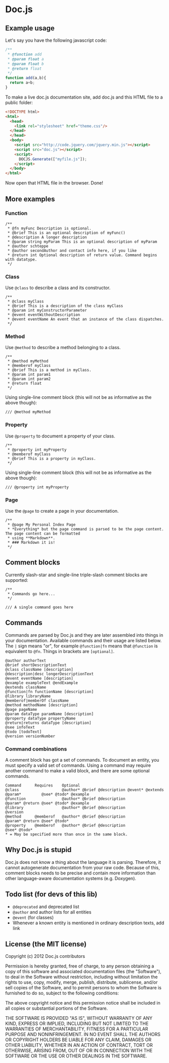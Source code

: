 # Doc.js
## Example usage
Let's say you have the following javascript code:

```javascript
/**
 * @function add
 * @param float a
 * @param float b
 * @return float
 */
function add(a,b){
  return a+b;
}
```

To make a live doc.js documentation site, add doc.js and this HTML file to a public folder:

```html
<!DOCTYPE html>
<html>
  <head>
    <link rel="stylesheet" href="theme.css"/>
  </head>
  </head>
  <body>
    <script src="http://code.jquery.com/jquery.min.js"></script>
    <script src="doc.js"></script>
    <script>
      DOCJS.Generate(["myfile.js"]);
    </script>
  </body>
</html>
```

Now open that HTML file in the browser. Done!

## More examples
### Function
```
/**
 * @fn myFunc Description is optional.
 * @brief This is an optional description of myFunc()
 * @description A longer description
 * @param string myParam This is an optional description of myParam
 * @author schteppe
 * @author secondAuthor and contact info here, if you like
 * @return int Optional description of return value. Command begins with datatype.
 */
```

### Class
Use ```@class``` to describe a class and its constructor.
```
/**
 * @class myClass
 * @brief This is a description of the class myClass
 * @param int myConstructorParameter
 * @event eventWithoutDescription
 * @event eventName An event that an instance of the class dispatches.
 */
```

### Method
Use ```@method``` to describe a method belonging to a class.
```
/**
 * @method myMethod
 * @memberof myClass
 * @brief This is a method in myClass.
 * @param int param1
 * @param int param2
 * @return float
 */
```
Using single-line comment block (this will not be as informative as the above though):
```
/// @method myMethod
```

### Property
Use ```@property``` to document a property of your class.
```
/**
 * @property int myProperty
 * @memberof myClass
 * @brief This is a property in myClass.
 */
```
Using single-line comment block (this will not be as informative as the above though):
```
/// @property int myProperty
```

### Page
Use the ```@page``` to create a page in your documentation.

```
/**
 * @page My Personal Index Page
 * *Everything* but the page command is parsed to be the page content. The page content can be formatted
 * using **Markdown**.
 * ### Markdown it is!
 */
```

## Comment blocks
Currently slash-star and single-line triple-slash comment blocks are supported:
```
/**
 * Commands go here...
 */
```
```
/// A single command goes here
```

## Commands
Commands are parsed by Doc.js and they are later assembled into things in your documentation. Available commands and their usage are listed below. The ```|``` sign means "or", for example ```@function|fn``` means that ```@function``` is equivalent to ```@fn```. Things in brackets are ```[optional]```.
```
@author authorText
@brief shortDescriptionText
@class className [description]
@description|desc longerDescriptionText
@event eventName [description]
@example exampleText @endExample
@extends className
@function|fn functionName [description]
@library libraryName
@memberof|memberOf className
@method methodName [description]
@page pageName
@param dataType paramName [description]
@property dataType propertyName
@return|returns dataType [description]
@see infoText
@todo [todoText]
@version versionNumber
```

### Command combinations
A comment block has got a set of commands. To document an entity, you must specify a valid set of commands. Using a command may require another command to make a valid block, and there are some optional commands.
```
Command      Requires    Optional 
@class                   @author* @brief @description @event* @extends @param*         @see* @todo* @example
@function                @author* @brief @description                  @param* @return @see* @todo* @example
@library                 @author* @brief @description                                               @version
@method      @memberof   @author* @brief @description                  @param* @return @see* @todo*
@property    @memberof   @author* @brief @description                                  @see* @todo*
* = May be specified more than once in the same block.
```

## Why Doc.js is stupid
Doc.js does not know a thing about the language it is parsing. Therefore, it cannot autogenerate documentation from your raw code. Because of this, comment blocks needs to be precise and contain more information than other language-aware documentation systems (e.g. Doxygen).

## Todo list (for devs of this lib)
* ```@deprecated``` and deprecated list
* ```@author``` and author lists for all entities
* ```@event``` (for classes)
* Whenever a known entity is mentioned in ordinary description texts, add link

## License (the MIT license)

Copyright (c) 2012 Doc.js contributors

Permission is hereby granted, free of charge, to any person obtaining a copy of this software and associated documentation files (the "Software"), to deal in the Software without restriction, including without limitation the rights to use, copy, modify, merge, publish, distribute, sublicense, and/or sell copies of the Software, and to permit persons to whom the Software is furnished to do so, subject to the following conditions:

The above copyright notice and this permission notice shall be included in all copies or substantial portions of the Software.

THE SOFTWARE IS PROVIDED "AS IS", WITHOUT WARRANTY OF ANY KIND, EXPRESS OR IMPLIED, INCLUDING BUT NOT LIMITED TO THE WARRANTIES OF MERCHANTABILITY, FITNESS FOR A PARTICULAR PURPOSE AND NONINFRINGEMENT. IN NO EVENT SHALL THE AUTHORS OR COPYRIGHT HOLDERS BE LIABLE FOR ANY CLAIM, DAMAGES OR OTHER LIABILITY, WHETHER IN AN ACTION OF CONTRACT, TORT OR OTHERWISE, ARISING FROM, OUT OF OR IN CONNECTION WITH THE SOFTWARE OR THE USE OR OTHER DEALINGS IN THE SOFTWARE.

